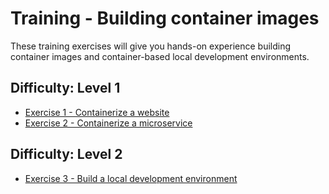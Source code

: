 # Training - Building container images

These training exercises will give you hands-on experience building container
images and container-based local development environments.

## Difficulty: Level 1

- [Exercise 1 - Containerize a website](./01-website)
- [Exercise 2 - Containerize a microservice](./02-microservice)

## Difficulty: Level 2

- [Exercise 3 - Build a local development environment](./03-local-environment)
